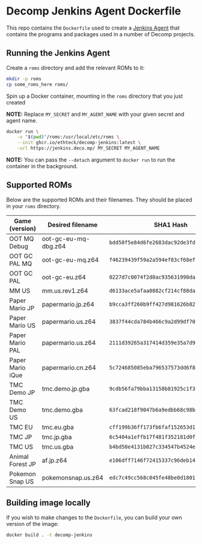 # Decomp Jenkins Agent Dockerfile

This repo contains the `Dockerfile` used to create a [Jenkins Agent](https://www.jenkins.io/doc/book/using/using-agents/) that contains the programs and packages used in a number of Decomp projects.

## Running the Jenkins Agent

Create a `roms` directory and add the relevant ROMs to it:

```sh
mkdir -p roms
cp some_roms_here roms/
```

Spin up a Docker container, mounting in the `roms` directory that you just created

**NOTE:** Replace `MY_SECRET` and `MY_AGENT_NAME` with your given secret and agent name.

```sh
docker run \
    -v "$(pwd)"/roms:/usr/local/etc/roms \
    --init ghcr.io/ethteck/decomp-jenkins:latest \
    -url https://jenkins.deco.mp/ MY_SECRET MY_AGENT_NAME
```

**NOTE:** You can pass the `--detach` argument to `docker run` to run the container in the background.

## Supported ROMs

Below are the supported ROMs and their filenames. They should be placed in your `roms` directory.

| Game (version)   | Desired filename     | SHA1 Hash                                  |
| ---------------- | -------------------- | ------------------------------------------ |
| OOT MQ Debug     | oot-gc-eu-mq-dbg.z64 | `bdd50f5e84d6fe2683dac92de3fd0485c06c1b51` |
| OOT GC PAL MQ    | oot-gc-eu-mq.z64     | `f46239439f59a2a594ef83cf68ef65043b1bffe2` |
| OOT GC PAL       | oot-gc-eu.z64        | `0227d7c0074f2d0ac935631990da8ec5914597b4` |
| MM US            | mm.us.rev1.z64       | `d6133ace5afaa0882cf214cf88daba39e266c078` |
| Paper Mario JP   | papermario.jp.z64    | `b9cca3ff260b9ff427d981626b82f96de73586d3` |
| Paper Mario US   | papermario.us.z64    | `3837f44cda784b466c9a2d99df70d77c322b97a0` |
| Paper Mario PAL  | papermario.us.z64    | `2111d39265a317414d359e35a7d971c4dfa5f9e1` |
| Paper Mario iQue | papermario.cn.z64    | `5c724685085eba796537573dd6f84aaddedc8582` |
| TMC Demo JP      | tmc.demo.jp.gba      | `9cdb56fa79bba13158b81925c1f3641251326412` |
| TMC Demo US      | tmc.demo.gba         | `63fcad218f9047b6a9edbb68c98bd0dec322d7a1` |
| TMC EU           | tmc.eu.gba           | `cff199b36ff173fb6faf152653d1bccf87c26fb7` |
| TMC JP           | tmc.jp.gba           | `6c5404a1effb17f481f352181d0f1c61a2765c5d` |
| TMC US           | tmc.us.gba           | `b4bd50e4131b027c334547b4524e2dbbd4227130` |
| Animal Forest JP | af.jp.z64            | `e106dff7146f72415337c96deb14f630e1580efb` |
| Pokemon Snap US  | pokemonsnap.us.z64   | `edc7c49cc568c045fe48be0d18011c30f393cbaf` |

## Building image locally

If you wish to make changes to the `Dockerfile`, you can build your own version of the image:

```sh
docker build . -t decomp-jenkins
```
